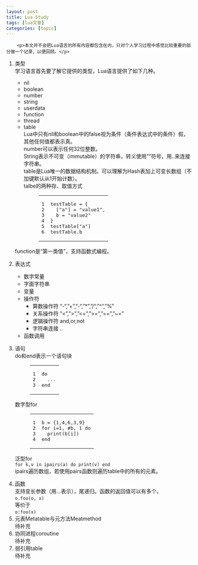 ```yaml
---
layout: post
title: Lua Study 
tags: [lua文章]
categories: [topic]
---
```


      
        <p>本文并不会把Lua语言的所有内容都包含在内，只对个人学习过程中感觉比较重要的部分做一个记录，以便回顾。</p>
<ol>
<li><p>类型<br>学习语言首先要了解它提供的类型，Lua语言提供了如下几种。</p>
<ul>
<li>nil</li>
<li>boolean</li>
<li>number</li>
<li>string</li>
<li>userdata</li>
<li>function</li>
<li>thread</li>
<li>table<br>Lua中只有nil和boolean中的false视为条件（条件表达式中的条件）假，其他任何值都表示真。<br>number可以表示任何32位整数。<br>String表示不可变（immutable）的字符串，转义使用””符号，用..来连接字符串。<br>table是Lua唯一的数据结构机制。可以理解为Hash表加上可变长数组（不加键默认从1开始计数）。<br>talbe的两种存、取值方式<figure class="highlight plain"><table><tr><td class="gutter"><pre><span class="line">1</span><br><span class="line">2</span><br><span class="line">3</span><br><span class="line">4</span><br><span class="line">5</span><br><span class="line">6</span><br></pre></td><td class="code"><pre><span class="line">testTable = {</span><br><span class="line">  ["a"] = "value1",</span><br><span class="line">  b = "value2"</span><br><span class="line">}</span><br><span class="line">testTable["a"]</span><br><span class="line">testTable.b</span><br></pre></td></tr></table></figure>
</li>
</ul>
<p>function是“第一类值”，支持函数式编程。</p>
</li>
<li><p>表达式</p>
<ul>
<li>数字常量</li>
<li>字面字符串</li>
<li>变量</li>
<li>操作符<ul>
<li>算数操作符  “-“,”+”,”-“,”*”,”/“,”^”,”%”</li>
<li>关系操作符  “&lt;”,”&gt;”,”&lt;=”,”&gt;=”,”==”,”~=”</li>
<li>逻辑操作符  and,or,not</li>
<li>字符串连接  ..</li>
</ul>
</li>
<li>函数调用</li>
</ul>
</li>
<li><p>语句<br>do和end表示一个语句块</p>
<figure class="highlight plain"><table><tr><td class="gutter"><pre><span class="line">1</span><br><span class="line">2</span><br><span class="line">3</span><br></pre></td><td class="code"><pre><span class="line">do</span><br><span class="line">  ...</span><br><span class="line">end</span><br></pre></td></tr></table></figure>
<p>数字型for</p>
<figure class="highlight plain"><table><tr><td class="gutter"><pre><span class="line">1</span><br><span class="line">2</span><br><span class="line">3</span><br><span class="line">4</span><br></pre></td><td class="code"><pre><span class="line">b = {1,4,6,3,9}</span><br><span class="line">for i=1, #b, 1 do</span><br><span class="line">  print(b[i])</span><br><span class="line">end</span><br></pre></td></tr></table></figure>
<p>泛型for<br><code>for k,v in ipairs(a) do print(v) end</code><br>ipairs遍历数组，若使用pairs函数则遍历table中的所有的元素。</p>
</li>
<li>函数<br>支持变长参数（用…表示），尾递归。函数的返回值可以有多个。<br><code>o.foo(o, x)</code><br>等价于<br><code>o:foo(x)</code></li>
<li>元表Metatable与元方法Meatmethod<br>待补充</li>
<li>协同进程coroutine<br>待补充</li>
<li>弱引用table<br>待补充
</li>
</ol>